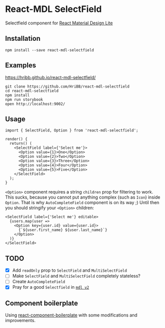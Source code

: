 # React-MDL SelectField

Selectfield component for [React Material Design Lite](https://github.com/tleunen/react-mdl)

## Installation

```
npm install --save react-mdl-selectfield
```

## Examples

https://hribb.github.io/react-mdl-selectfield/

```
git clone https://github.com/HriBB/react-mdl-selectfield
cd react-mdl-selectfield
npm install
npm run storybook
open http://localhost:9002/
```


## Usage

```
import { SelectField, Option } from 'react-mdl-selectfield';

render() {
  return() (
    <SelectField label={'Select me'}>
      <Option value={1}>One</Option>
      <Option value={2}>Two</Option>
      <Option value={3}>Three</Option>
      <Option value={4}>Four</Option>
      <Option value={5}>Five</Option>
    </SelectField>
  );
}
```

`<Option>` component requires a string `children` prop for filtering to work.
This sucks, because you cannot put anything complex (such as `Icon`) inside `Option`.
That is why `AutoCompleteField` component is on its way ;)
Until then you should stringify your `<Option>` children:

```
<SelectField label={'Select me'} editable>
  {users.map(user =>
    <Option key={user.id} value={user.id}>
      {`${user.first_name} ${user.last_name}`}
    </Option>
  )}
</SelectField>
```

## TODO

- [x] Add `readOnly` prop to `SelectField` and `MultiSelectField`
- [ ] Make `SelectField` and `MultiSelectField` completely stateless?
- [ ] Create `AutoCompleteField`
- [x] Pray for a good `Selectfield` in [`mdl v2`](https://github.com/google/material-design-lite/issues/4475)

## Component boilerplate

Using [react-component-boilerplate](https://github.com/ritz078/react-component-boilerplate)
with some modifications and improvements.
